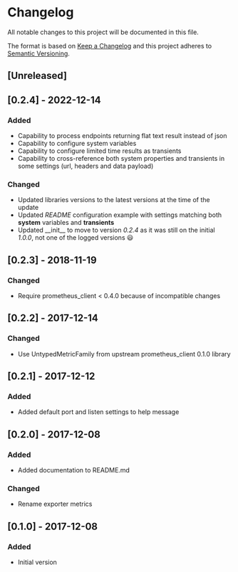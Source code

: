 # Changelog
All notable changes to this project will be documented in this file.

The format is based on [Keep a Changelog](http://keepachangelog.com/en/1.0.0/)
and this project adheres to [Semantic Versioning](http://semver.org/spec/v2.0.0.html).

## [Unreleased]

## [0.2.4] - 2022-12-14
### Added
- Capability to process endpoints returning flat text result instead of json
- Capability to configure system variables
- Capability to configure limited time results as transients
- Capability to cross-reference both system properties and transients in some settings (url, headers and 
  data payload)

### Changed
- Updated libraries versions to the latest versions at the time of the update
- Updated _README_ configuration example with settings matching both __system__ variables and __transients__
- Updated \_\_init\_\_ to move to version _0.2.4_ as it was still on the initial _1.0.0_, not one of the logged 
  versions :smiley:

## [0.2.3] - 2018-11-19
### Changed
- Require prometheus_client < 0.4.0 because of incompatible changes

## [0.2.2] - 2017-12-14
### Changed
- Use UntypedMetricFamily from upstream prometheus_client 0.1.0 library

## [0.2.1] - 2017-12-12
### Added
- Added default port and listen settings to help message

## [0.2.0] - 2017-12-08
### Added
- Added documentation to README.md

### Changed
- Rename exporter metrics

## [0.1.0] - 2017-12-08
### Added
- Initial version
